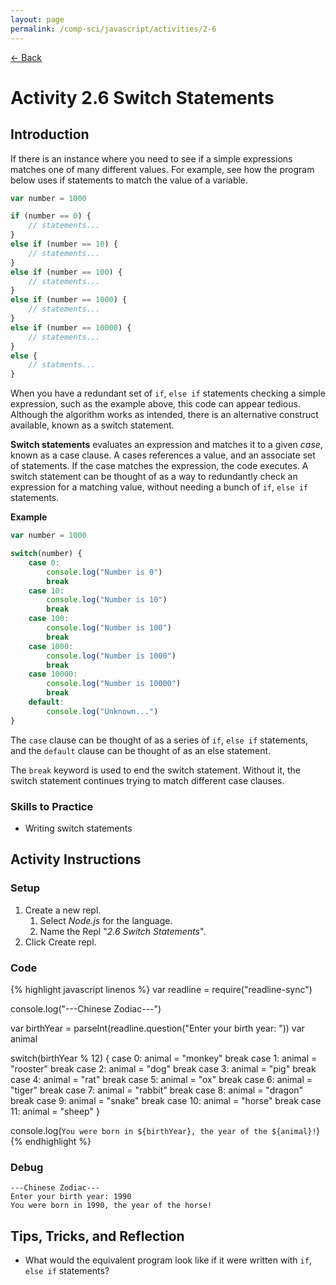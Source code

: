 ```yaml
---
layout: page
permalink: /comp-sci/javascript/activities/2-6
---
```


[← Back](../)

# Activity 2.6 Switch Statements

## Introduction

If there is an instance where you need to see if a simple expressions matches one of many different values. For example, see how the program below uses if statements to match the value of a variable.

```js
var number = 1000

if (number == 0) {
    // statements...
}
else if (number == 10) {
    // statements...
}
else if (number == 100) {
    // statements...
}
else if (number == 1000) {
    // statements...
}
else if (number == 10000) {
    // statements...
}
else {
    // statments...
}
```

When you have a redundant set of `if`, `else if` statements checking a simple expression, such as the example above, this code can appear tedious. Although the algorithm works as intended, there is an alternative construct available, known as a switch statement.

**Switch statements** evaluates an expression and matches it to a given *case*, known as a case clause. A cases references a value, and an associate set of statements. If the case matches the expression, the code executes. A switch statement can be thought of as a way to redundantly check an expression for a matching value, without needing a bunch of `if`, `else if` statements.

**Example**

```js
var number = 1000

switch(number) {
    case 0:
        console.log("Number is 0")
        break
    case 10:
        console.log("Number is 10")
        break
    case 100:
        console.log("Number is 100")
        break
    case 1000:
        console.log("Number is 1000")
        break
    case 10000:
        console.log("Number is 10000")
        break
    default:
        console.log("Unknown...")
}
```

The `case` clause can be thought of as a series of `if`, `else if` statements, and the `default` clause can be thought of as an else statement.

The `break` keyword is used to end the switch statement. Without it, the switch statement continues trying to match different case clauses.

### Skills to Practice

- Writing switch statements

## Activity Instructions

### Setup

1. Create a new repl.
    1. Select *Node.js* for the language.
    2. Name the Repl "*2.6 Switch Statements*".
2. Click Create repl.

### Code

{% highlight javascript linenos %}
var readline = require("readline-sync")

console.log("---Chinese Zodiac---")

var birthYear = parseInt(readline.question("Enter your birth year: "))
var animal

switch(birthYear % 12) {
    case 0:
        animal = "monkey"
        break
    case 1:
        animal = "rooster"
        break
    case 2:
        animal = "dog"
        break
    case 3:
        animal = "pig"
        break
    case 4:
        animal = "rat"
        break
    case 5:
        animal = "ox"
        break
    case 6:
        animal = "tiger"
        break
    case 7:
        animal = "rabbit"
        break
    case 8:
        animal = "dragon"
        break
    case 9:
        animal = "snake"
        break
    case 10:
        animal = "horse"
        break
    case 11:
        animal = "sheep"
}

console.log(`You were born in ${birthYear}, the year of the ${animal}!`)
{% endhighlight %}

### Debug

```
---Chinese Zodiac---
Enter your birth year: 1990
You were born in 1990, the year of the horse!
```

## Tips, Tricks, and Reflection

- What would the equivalent program look like if it were written with `if`, `else if` statements?